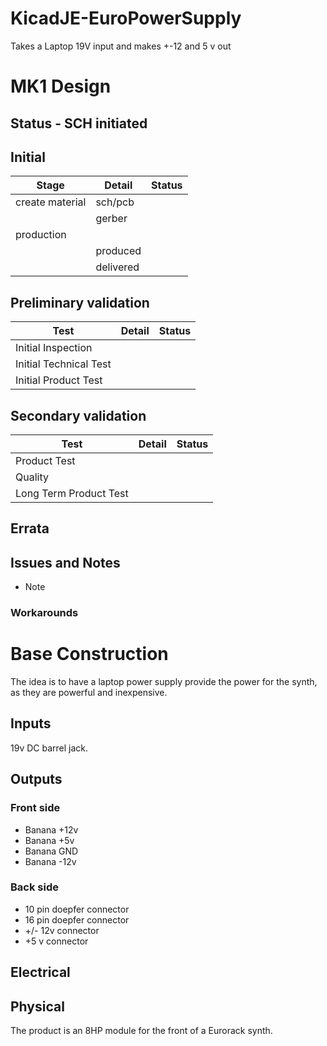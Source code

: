 # KicadJE-EuroPowerSupply
Takes a Laptop 19V input and makes +-12 and 5 v out

# MK1 Design
## Status - SCH initiated
## Initial 
| Stage  | Detail | Status |
| ------------- | ------------- | ------------- |
| create material  | sch/pcb |   |
| | gerber |  |
| production  |   |  |
|  | produced |  |
|  | delivered |  |
## Preliminary validation
| Test  | Detail | Status |
| ------------- | ------------- | ------------- |
| Initial Inspection |  |  |
| Initial Technical Test |   |  |
| Initial Product Test |   |  |

## Secondary validation
| Test  | Detail | Status |
| ------------- | ------------- |------------- |
| Product Test |  | |
| Quality |  | |
| Long Term Product Test | |  |

## Errata
## Issues and Notes
 * Note
### Workarounds

# Base Construction 
The idea is to have a laptop power supply provide the power for the synth, as they are powerful and inexpensive.

## Inputs
19v DC barrel jack.

## Outputs
### Front side
 - Banana +12v
 - Banana +5v
 - Banana GND
 - Banana -12v

### Back side
 - 10 pin doepfer connector
 - 16 pin doepfer connector
 - +/- 12v connector
 - +5 v connector


## Electrical

## Physical
The product is an 8HP module for the front of a Eurorack synth.
